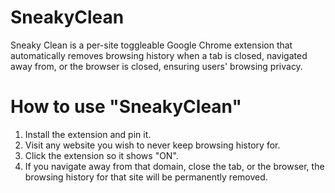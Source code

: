 # SneakyClean
Sneaky Clean is a per-site toggleable Google Chrome extension that automatically removes browsing history when a tab is closed, navigated away from, or the browser is closed, ensuring users' browsing privacy.

# How to use "SneakyClean"

1. Install the extension and pin it.
2. Visit any website you wish to never keep browsing history for.
3. Click the extension so it shows "ON".
4. If you navigate away from that domain, close the tab, or the browser, the browsing history for that site will be permanently removed.
